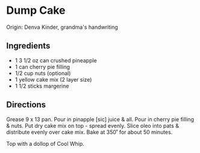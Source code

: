 # Dump Cake

Origin: Denva Kinder, grandma's handwriting

## Ingredients

- 1  3 1/2 oz can crushed pineapple
- 1 can cherry pie filling
- 1/2 cup nuts (optional)
- 1 yellow cake mix (2 layer size)
- 1 1/2 sticks margerine

## Directions

Grease 9 x 13 pan. Pour in pinapple [sic] juice & all.  Pour in cherry pie filling & nuts. Put dry cake mix on top - spread evenly. Slice oleo into pats & distribute evenly over cake mix. Bake at 350˚ for about 50 minutes.

Top with a dollop of Cool Whip.